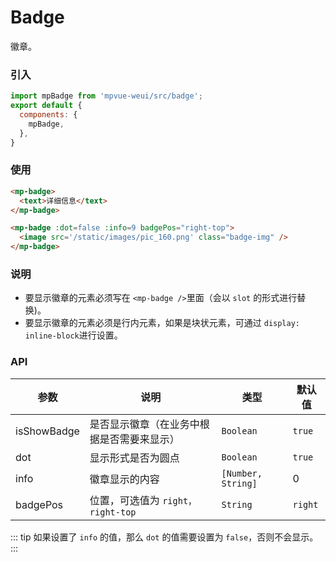 # Badge

徽章。

<imgPreview imgUrl="/assets/badge.png"/>

### 引入

``` js
import mpBadge from 'mpvue-weui/src/badge';
export default {
  components: {
    mpBadge,
  },
}
```

### 使用

``` html
<mp-badge>
  <text>详细信息</text>
</mp-badge>

<mp-badge :dot=false :info=9 badgePos="right-top">
  <image src='/static/images/pic_160.png' class="badge-img" />
</mp-badge>
```

### 说明

* 要显示徽章的元素必须写在 ` <mp-badge /> `里面（会以 `slot` 的形式进行替换)。
* 要显示徽章的元素必须是行内元素，如果是块状元素，可通过 ` display: inline-block `进行设置。

### API

| 参数 | 说明 | 类型 | 默认值 |
|-----------|-----------|-----------|-------------|
| isShowBadge | 是否显示徽章（在业务中根据是否需要来显示） | `Boolean` | `true` |
| dot | 显示形式是否为圆点 | `Boolean` | `true` |
| info | 徽章显示的内容 | `[Number, String]` | 0 |
| badgePos | 位置，可选值为 `right，right-top`| `String` | `right` |

::: tip
如果设置了 `info` 的值，那么 `dot` 的值需要设置为 `false`，否则不会显示。
:::